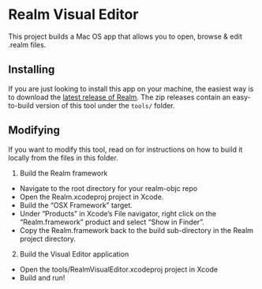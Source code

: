 # Realm Visual Editor

This project builds a Mac OS app that allows you to open, browse & edit .realm files.


## Installing

If you are just looking to install this app on your machine, the easiest way is to download the [latest release of Realm](http://realm.io/docs/ios/latest). The zip releases contain an easy-to-build version of this tool under the `tools/` folder.


## Modifying

If you want to modify this tool, read on for instructions on how to build it locally from the files in this folder.

1. Build the Realm framework
  - Navigate to the root directory for your realm-objc repo
  - Open the Realm.xcodeproj project in Xcode.
  - Build the “OSX Framework” target.
  - Under “Products” in Xcode’s File navigator, right click on the “Realm.framework” product and select “Show in Finder”.
  - Copy the Realm.framework back to the build sub-directory in the Realm project directory.
2. Build the Visual Editor application
  - Open the tools/RealmVisualEditor.xcodeproj project in Xcode
  - Build and run!
